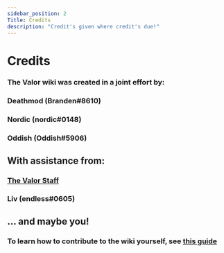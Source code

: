 ```yaml
---
sidebar_position: 2
Title: Credits
description: "Credit's given where credit's due!"
---
```

# Credits

### The Valor wiki was created in a joint effort by:

### Deathmod (Branden#8610) 

### Nordic (nordic#0148) 

### Oddish (Oddish#5906)

## With assistance from:

### [The Valor Staff](https://valorserver.com/staff)

### Liv (endless#0605)

## ... and maybe you!

### To learn how to contribute to the wiki yourself, see [this guide](https://wiki-test.valorserver.com/docs/misc/how-to-edit-the-wiki)
